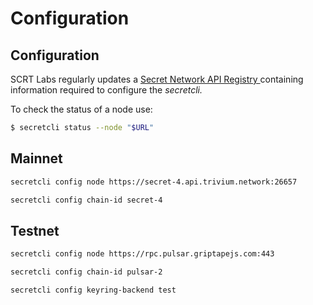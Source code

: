 # Configuration

## Configuration

SCRT Labs regularly updates a [Secret Network API Registry ](../../connecting-to-the-network.md)containing information required to configure the _secretcli._

To check the status of a node use:

```bash
$ secretcli status --node "$URL"
```

## Mainnet

```bash
secretcli config node https://secret-4.api.trivium.network:26657

secretcli config chain-id secret-4
```

## Testnet

```bash
secretcli config node https://rpc.pulsar.griptapejs.com:443

secretcli config chain-id pulsar-2

secretcli config keyring-backend test
```

